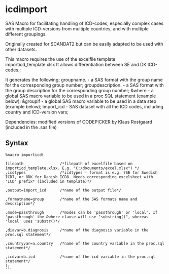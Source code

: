 # icdimport

SAS Macro for facilitating handling of ICD-codes, especially complex cases with multiple ICD-versions from multiple countries, and with multiple different groupings. 

Originally created for SCANDAT2 but can be easily adapted to be used with other datasets.

This macro requires the use of the excelfile template importicd_template.xlsx
It allows differentiation between SE and DK ICD-codes.;

It generates the following;
groupname.			- a SAS format with the group name for the corresponding group number;
groupdescription.	- a SAS format with the group description for the corresponding group number;
&where 				- a global SAS macro variable to be used in a proc SQL statement (example below);
&groupif			- a global SAS macro variable to be used in a data step (example below);
import_icd			- SAS dataset with all the ICD codes, including country and ICD-version vars;


Dependencies: modified versions of CODEPICKER by Klaus Rostgaard (included in the .sas file)

## Syntax

````
%macro importicd(

filepath				/*filepath of excelfile based on importicd_template.xlsx. E.g. "C:/documents/excel.xlsx") */
,icdtypes				/*icdtypes - format is e.g. 7SE for Swedish ICD7, or 8DK for Danish ICD8. Needs corresponding excelsheet with 'ICD' prefix* (included in template)*/

,output=import_icd		/*name of the output file*/

,formatname=group		/*name of the SAS formats name and description*/

,mode=passthrough		/*modes can be 'passthrough' or 'local'. If 'passthrough' the &where clause will use "substring()", whereas 'local' uses 'substr()*/

,diavar=b.diagnosis		/*name of the diagnosis variable in the proc.sql statement*/

,countryvar=a.country 	/*name of the country variable in the proc.sql statement*/

,icdvar=b.icd			/*name of the icd variable in the proc.sql statement*/
);
```
